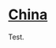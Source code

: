 # [China](https://www.youtube.com/watch?v=RDrfE9I8_hs)

Test.
<!--stackedit_data:
eyJoaXN0b3J5IjpbMTkxOTkxNTQ3LC03NzYwNDQ1NzUsMjEyNz
E4Njg3NF19
-->
